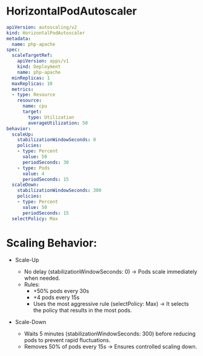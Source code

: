 #  HorizontalPodAutoscaler

```yaml
apiVersion: autoscaling/v2
kind: HorizontalPodAutoscaler
metadata:
  name: php-apache
spec:
  scaleTargetRef:
    apiVersion: apps/v1
    kind: Deployment
    name: php-apache
  minReplicas: 1
  maxReplicas: 10
  metrics:
  - type: Resource
    resource:
      name: cpu
      target:
        type: Utilization
        averageUtilization: 50
behavior:
  scaleUp:
    stabilizationWindowSeconds: 0
    policies:
    - type: Percent
      value: 50
      periodSeconds: 30
    - type: Pods
      value: 4
      periodSeconds: 15
  scaleDown:
    stabilizationWindowSeconds: 300
    policies:
    - type: Percent
      value: 50
      periodSeconds: 15
  selectPolicy: Max
```


# Scaling Behavior:

- Scale-Up
    - No delay (stabilizationWindowSeconds: 0) → Pods scale immediately when needed.
    - Rules:
        - +50% pods every 30s
        - +4 pods every 15s
        - Uses the most aggressive rule (selectPolicy: Max) → It selects the policy that results in the most pods.

- Scale-Down
    - Waits 5 minutes (stabilizationWindowSeconds: 300) before reducing pods to prevent rapid fluctuations.
    - Removes 50% of pods every 15s → Ensures controlled scaling down.